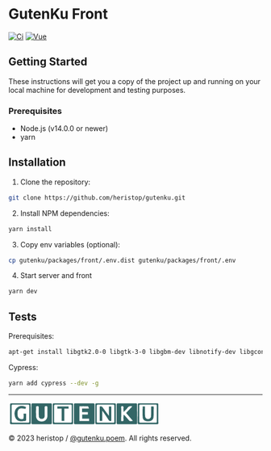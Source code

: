 # GutenKu Front

[![Ci](https://github.com/heristop/gutenku/actions/workflows/vue.yaml/badge.svg)](https://github.com/heristop/gutenku/actions/workflows/vue.yaml)
[![Vue](https://img.shields.io/badge/vue-3-brightgreen.svg)](https://vuejs.org/)

## Getting Started

These instructions will get you a copy of the project up and running on your local machine for development and testing purposes.

### Prerequisites

- Node.js (v14.0.0 or newer)
- yarn

## Installation

1. Clone the repository:

```bash
git clone https://github.com/heristop/gutenku.git
```

2. Install NPM dependencies:

```bash
yarn install
```

3. Copy env variables (optional):

```bash
cp gutenku/packages/front/.env.dist gutenku/packages/front/.env
```

4. Start server and front

```bash
yarn dev
```

## Tests

Prerequisites:

```bash
apt-get install libgtk2.0-0 libgtk-3-0 libgbm-dev libnotify-dev libgconf-2-4 libnss3 libxss1 libasound2 libxtst6 xauth xvfb
```

Cypress:

```bash
yarn add cypress --dev -g
```

---

![GutenKu Logo](/assets/logo/gutenku.png)

<footer>
    <p>© 2023 heristop / <a href="https://instagram.com/gutenku.poem" target="_blank">@gutenku.poem</a>. All rights reserved.</p>
</footer>

